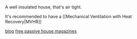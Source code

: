 A well insulated house, that's air tight.

It's recommended to have a [[Mechanical Ventilation with Heat Recovery|MVHR]]

[blog](https://www.thornewyness.co.uk/services/Passivhaus.html)
[free passive house magazines](https://passivehouseplus.co.uk/issuu/uk-edition)
